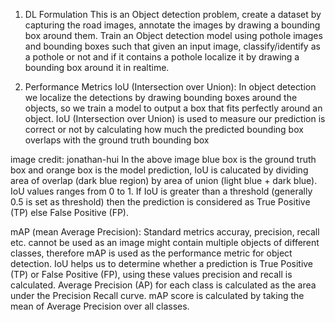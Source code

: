1. DL Formulation
This is an Object detection problem, create a dataset by capturing the road images, annotate the images by drawing a bounding box around them. Train an Object detection model using pothole images and bounding boxes such that given an input image, classify/identify as a pothole or not and if it contains a pothole localize it by drawing a bounding box around it in realtime.

2. Performance Metrics
IoU (Intersection over Union):
In object detection we localize the detections by drawing bounding boxes around the objects, so we train a model to output a box that fits perfectly around an object. IoU (Intersection over Union) is used to measure our prediction is correct or not by calculating how much the predicted bounding box overlaps with the ground truth bounding box


image credit: jonathan-hui
In the above image blue box is the ground truth box and orange box is the model prediction, IoU is calucated by dividing area of overlap (dark blue region) by area of union (light blue + dark blue). IoU values ranges from 0 to 1. If IoU is greater than a threshold (generally 0.5 is set as threshold) then the prediction is considered as True Positive (TP) else False Positive (FP).

mAP (mean Average Precision):
Standard metrics accuray, precision, recall etc. cannot be used as an image might contain multiple objects of different classes, therefore mAP is used as the performance metric for object detection. IoU helps us to determine whether a prediction is True Positive (TP) or False Positive (FP), using these values precision and recall is calculated. Average Precision (AP) for each class is calculated as the area under the Precision Recall curve. mAP score is calculated by taking the mean of Average Precision over all classes. 
